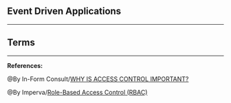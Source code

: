 ## **Event Driven Applications**

-----------------------------------------------

## **Terms**

-----------------------------------------------

**References:**

@By In-Form Consult/[WHY IS ACCESS CONTROL IMPORTANT?](https://www.inform-consult.com/why-is-access-control-important/)

@By Imperva/[Role-Based Access Control (RBAC)](https://www.imperva.com/learn/data-security/role-based-access-control-rbac/)
